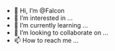 - 👋 Hi, I’m @Falcon
- 👀 I’m interested in ...
- 🌱 I’m currently learning ...
- 💞️ I’m looking to collaborate on ...
- 📫 How to reach me ...

<!---
Falcon/Falcon is a ✨ special ✨ repository because its `README.md` (this file) appears on your GitHub profile.
You can click the Preview link to take a look at your changes.
--->
